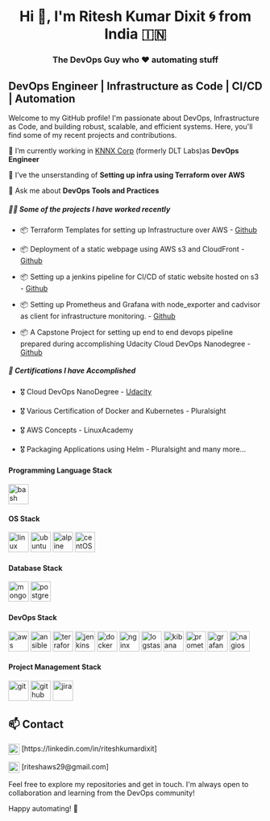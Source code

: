 <h1 align="center">Hi 👋, I'm Ritesh Kumar Dixit 🌀 from India 🇮🇳</h1>
<h3 align="center">The DevOps Guy who ♥ automating stuff</h3>  

## DevOps Engineer | Infrastructure as Code | CI/CD | Automation

Welcome to my GitHub profile! I'm passionate about DevOps, Infrastructure as Code, and building robust, scalable, and efficient systems. Here, you'll find some of my recent projects and contributions.   

🏢 I’m currently working in [KNNX Corp](https://www.knnx.com/) (formerly DLT Labs)as **DevOps Engineer**

🌱 I’ve the unserstanding of **Setting up infra using Terraform over AWS**

💬 Ask me about **DevOps Tools and Practices**

##### 👨‍💻 Some of the projects I have worked recently

- 📦 Terraform Templates for setting up Infrastructure over AWS - [Github]()

- 📦 Deployment of a static webpage using AWS s3 and CloudFront - [Github]()

- 📦 Setting up a jenkins pipeline for CI/CD of static website hosted on s3 - [Github]()

- 📦 Setting up Prometheus and Grafana with node_exporter and cadvisor as client for infrastructure monitoring. - [Github]()

- 📦 A Capstone Project for setting up end to end devops pipeline prepared during accomplishing Udacity Cloud DevOps Nanodegree - [Github]()

##### 🧾 Certifications I have Accomplished

- 🎖 Cloud DevOps NanoDegree - [Udacity]()

- 🎖 Various Certification of Docker and Kubernetes - Pluralsight

- 🎖 AWS Concepts - LinuxAcademy

- 🎖 Packaging Applications using Helm - Pluralsight and many more...
   
#### Programming Language Stack  
<p align="left"><img src="https://www.vectorlogo.zone/logos/gnu_bash/gnu_bash-icon.svg" alt="bash" title="bash" title="bash" width="40" height="40"/><img</p>  

#### OS Stack
<p align="left"><img src="https://brandlogos.net/wp-content/uploads/2020/03/Linux-logo.png" alt="linux" title="linux" width="40" height="40"/>  <img src="https://www.vectorlogo.zone/logos/ubuntu/ubuntu-icon.svg" alt="ubuntu" title="ubuntu" width="40" height="40"/>  <img src="https://www.vectorlogo.zone/logos/redhat/redhat-icon.svg" alt="alpine" title="alpine" width="40" height="40"/> <img src="https://www.vectorlogo.zone/logos/centos/centos-icon.svg" alt="centOS" title="centOS" width="40" height="40"/> </p>  

#### Database Stack
<p align="left"><img src="https://www.vectorlogo.zone/logos/mongodb/mongodb-icon.svg" alt="mongodb" title="mongodb" width="40" height="40"/>  <img src="https://www.vectorlogo.zone/logos/postgresql/postgresql-icon.svg" alt="postgresql" title="postgresql" width="40" height="40"/></p>  

#### DevOps Stack 
<p align="left"><img src="https://www.vectorlogo.zone/logos/amazon_aws/amazon_aws-icon.svg" alt="aws" title="aws" width="40" height="40"/> <img src="https://www.vectorlogo.zone/logos/ansible/ansible-icon.svg" alt="ansible" title="ansible" width="40" height="40"/> <img src="https://www.vectorlogo.zone/logos/terraformio/terraformio-icon.svg" alt="terraform" title="terraform" width="40" height="40"/> <img src="https://www.vectorlogo.zone/logos/jenkins/jenkins-icon.svg" alt="jenkins" title="jenkins" width="40" height="40"/> <img src="https://www.vectorlogo.zone/logos/docker/docker-icon.svg" alt="docker" title="docker" width="40" height="40"/> <img src="https://www.vectorlogo.zone/logos/nginx/nginx-icon.svg" alt="nginx" title="nginx" width="40" height="40"/>  <img src="https://www.vectorlogo.zone/logos/elasticco_logstash/elasticco_logstash-icon.svg" alt="logstash" title="logstash" width="40" height="40"/> <img src="https://www.vectorlogo.zone/logos/elasticco_kibana/elasticco_kibana-icon.svg" alt="kibana" title="kibana" width="40" height="40"/> <img src="https://www.vectorlogo.zone/logos/prometheusio/prometheusio-icon.svg" alt="promethues" title="promethues" width="40" height="40"/> <img src="https://www.vectorlogo.zone/logos/grafana/grafana-icon.svg" alt="grafana" title="grafana" width="40" height="40"/> 
<img src="https://www.vectorlogo.zone/logos/nagios/nagios-ar21.svg" alt="nagios" title="nagios" width="40" height="40"/> </p>  

#### Project Management Stack
<p align="left"><img src="https://www.vectorlogo.zone/logos/git-scm/git-scm-icon.svg" alt="git" title="git" width="40" height="40"/>  <img src="https://www.vectorlogo.zone/logos/github/github-icon.svg" alt="github" title="github" width="40" height="40"/>  <img src="https://www.vectorlogo.zone/logos/atlassian_jira/atlassian_jira-icon.svg" alt="jira" title="jira" width="40" height="40"/> </p>  

## 📫 Contact

 <p align="left"> <a href="https://linkedin.com/in/riteshkumardixit" target="blank"> <img align="center" src="https://cdn.jsdelivr.net/npm/simple-icons@3/icons/linkedin.svg" alt="ritesh" width="22px" /></a>
 [https://linkedin.com/in/riteshkumardixit]</p>
 <p align="left"> <a target="blank"> <img align="center" src="https://cdn.jsdelivr.net/npm/simple-icons@3/icons/gmail.svg" alt="gmail" width="22px" /></a>
 [riteshaws29@gmail.com]</p>

Feel free to explore my repositories and get in touch. I'm always open to collaboration and learning from the DevOps community!

Happy automating! 🤖

